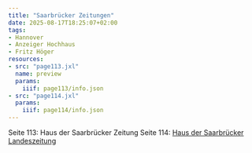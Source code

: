 ```yaml
---
title: "Saarbrücker Zeitungen"
date: 2025-08-17T18:25:07+02:00
tags:
- Hannover
- Anzeiger Hochhaus
- Fritz Höger
resources:
- src: "page113.jxl"
  name: preview
  params:
    iiif: page113/info.json
- src: "page114.jxl"
  params:
    iiif: page114/info.json
---
```

Seite 113: Haus der Saarbrücker Zeitung
Seite 114: [Haus der Saarbrücker Landeszeitung](https://institut-aktuelle-kunst.de/kunstlexikon/saarbruecken-bezirk-mitte-st-johann-haus-der-saarbruecker-landeszeitung-1805)
